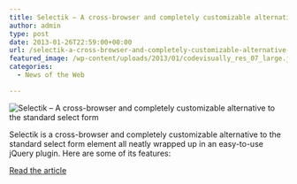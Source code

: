```yaml
---
title: Selectik – A cross-browser and completely customizable alternative to the standard select form
author: admin
type: post
date: 2013-01-26T22:59:00+00:00
url: /selectik-a-cross-browser-and-completely-customizable-alternative-to-the-standard-select-form/
featured_image: /wp-content/uploads/2013/01/codevisually_res_07_large.jpg
categories:
  - News of the Web

---
```

<img src="https://i0.wp.com/codevisually.com/wp-content/uploads/2013/01/codevisually_res_07_large.jpg?w=700" alt="Selectik – A cross-browser and completely customizable alternative to the standard select form" data-recalc-dims="1" />

Selectik is a cross-browser and completely customizable alternative to the standard select form element all neatly wrapped up in an easy-to-use jQuery plugin. Here are some of its features:

<a href="http://codevisually.com/selectik/" title="Selectik – A cross-browser and completely customizable alternative to the standard select form" target="_blank">Read the article</a>